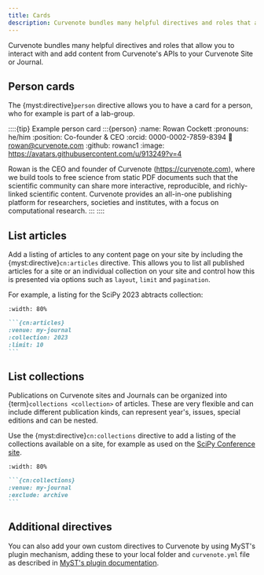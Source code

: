 ```yaml
---
title: Cards
description: Curvenote bundles many helpful directives and roles that allow you to interact with and add content from Curvenote's APIs to your Curvenote Site or Journal.
---
```


Curvenote bundles many helpful directives and roles that allow you to interact with and add content from Curvenote's APIs to your Curvenote Site or Journal.

## Person cards

The {myst:directive}`person` directive allows you to have a card for a person, who for example is part of a lab-group.

::::{tip} Example person card
:::{person}
:name: Rowan Cockett
:pronouns: he/him
:position: Co-founder & CEO
:orcid: 0000-0002-7859-8394
:email: rowan@curvenote.com
:github: rowanc1
:image: https://avatars.githubusercontent.com/u/913249?v=4

Rowan is the CEO and founder of Curvenote (https://curvenote.com), where we build tools to free science from static PDF documents such that the scientific community can share more interactive, reproducible, and richly-linked scientific content. Curvenote provides an all-in-one publishing platform for researchers, societies and institutes, with a focus on computational research.
:::
::::

## List articles

Add a listing of articles to any content page on your site by including the {myst:directive}`cn:articles` directive. This allows you to list all published articles for a site or an individual collection on your site and control how this is presented via options such as `layout`, `limit` and `pagination`.

For example, a listing for the SciPy 2023 abtracts collection:

```{figure} images/directives-articles-scipy-2023.png
:width: 80%
```

````markdown
```{cn:articles}
:venue: my-journal
:collection: 2023
:limit: 10
```
````

## List collections

Publications on Curvenote sites and Journals can be organized into {term}`collections <collection>` of articles. These are very flexible and can include different publication kinds, can represent year's, issues, special editions and can be nested.

Use the {myst:directive}`cn:collections` directive to add a listing of the collections available on a site, for example as used on the [SciPy Conference site](https://proceedings.scipy.org).

```{figure} images/directives-collections-scipy.png
:width: 80%
```

````markdown
```{cn:collections}
:venue: my-journal
:exclude: archive
```
````

## Additional directives

You can also add your own custom directives to Curvenote by using MyST's plugin mechanism, adding these to your local folder and `curvenote.yml` file as described in [MyST's plugin documentation](https://mystmd.org/guide/plugins).
